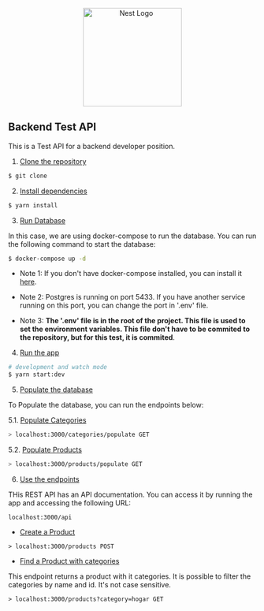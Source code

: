 <p align="center">
  <a href="http://nestjs.com/" target="blank"><img src="https://nestjs.com/img/logo-small.svg" width="200" alt="Nest Logo" /></a>
</p>

## Backend Test API

This is a Test API for a backend developer position.

1. [Clone the repository](#clone-the-repository)

```bash
$ git clone
```

2. [Install dependencies](#install-dependencies)

```bash
$ yarn install
```

3. [Run Database](#run-database)

In this case, we are using docker-compose to run the database. You can run the following command to start the database:

```bash
$ docker-compose up -d
```

- Note 1: If you don't have docker-compose installed, you can install it [here](https://docs.docker.com/compose/install/).

- Note 2: Postgres is running on port 5433. If you have another service running on this port, you can change the port in '.env' file.

- Note 3: **The '.env' file is in the root of the project. This file is used to set the environment variables. This file don't have to be commited to the repository, but for this test, it is commited**.

4. [Run the app](#run-the-app)

```bash
# development and watch mode
$ yarn start:dev
```

5. [Populate the database](#populate-the-database)

To Populate the database, you can run the endpoints below:

5.1. [Populate Categories](#populate-categories)

```bash
> localhost:3000/categories/populate GET
```

5.2. [Populate Products](#populate-products)

```bash
> localhost:3000/products/populate GET
```

6. [Use the endpoints](#use-the-endpoints)

THis REST API has an API documentation. You can access it by running the app and accessing the following URL:

```
localhost:3000/api
```

- [Create a Product](#create-a-product)

```
> localhost:3000/products POST
```

- [Find a Product with categories](#find-a-product-with-categories)

This endpoint returns a product with it categories. It is possible to filter the categories by name and id. It's not case sensitive.

```
> localhost:3000/products?category=hogar GET
```
